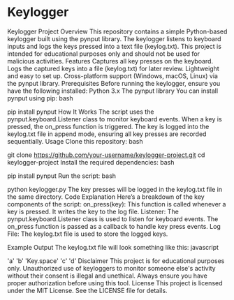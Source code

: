 # Keylogger
Keylogger Project
Overview
This repository contains a simple Python-based keylogger built using the pynput library. The keylogger listens to keyboard inputs and logs the keys pressed into a text file (keylog.txt). This project is intended for educational purposes only and should not be used for malicious activities.
Features
Captures all key presses on the keyboard.
Logs the captured keys into a file (keylog.txt) for later review.
Lightweight and easy to set up.
Cross-platform support (Windows, macOS, Linux) via the pynput library.
Prerequisites
Before running the keylogger, ensure you have the following installed:
Python 3.x
The pynput library
You can install pynput using pip:
bash



pip install pynput
How It Works
The script uses the pynput.keyboard.Listener class to monitor keyboard events.
When a key is pressed, the on_press function is triggered.
The key is logged into the keylog.txt file in append mode, ensuring all key presses are recorded sequentially.
Usage
Clone this repository:
bash



git clone https://github.com/your-username/keylogger-project.git
cd keylogger-project
Install the required dependencies:
bash



pip install pynput
Run the script:
bash


python keylogger.py
The key presses will be logged in the keylog.txt file in the same directory.
Code Explanation
Here’s a breakdown of the key components of the script:
on_press(key): This function is called whenever a key is pressed. It writes the key to the log file.
Listener: The pynput.keyboard.Listener class is used to listen for keyboard events. The on_press function is passed as a callback to handle key press events.
Log File: The keylog.txt file is used to store the logged keys.

Example Output
The keylog.txt file will look something like this:
javascript


'a'
'b'
'Key.space'
'c'
'd'
Disclaimer
This project is for educational purposes only. Unauthorized use of keyloggers to monitor someone else's activity without their consent is illegal and unethical. Always ensure you have proper authorization before using this tool.
License
This project is licensed under the MIT License. See the LICENSE file for details.
